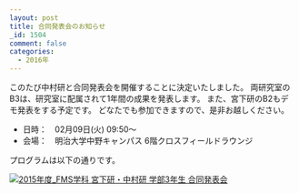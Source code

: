 ```yaml
---
layout: post
title: 合同発表会のお知らせ
_id: 1504
comment: false
categories:
  - 2016年
---
```


このたび中村研と合同発表会を開催することに決定いたしました。
両研究室のB3は、研究室に配属されて1年間の成果を発表します。
また、宮下研のB2もデモ発表をする予定です。
どなたでも参加できますので、是非お越しください。

- 日時：　02月09日(火) 09:50～
- 会場：　明治大学中野キャンパス 6階クロスフィールドラウンジ

プログラムは以下の通りです。

[![2015年度_FMS学科 宮下研・中村研 学部3年生 合同発表会](/wp-content/uploads/2016/01/2015年度_FMS学科-宮下研・中村研-学部3年生-合同発表会.jpg)](/wp-content/uploads/2016/01/2015年度_FMS学科-宮下研・中村研-学部3年生-合同発表会.jpg)
